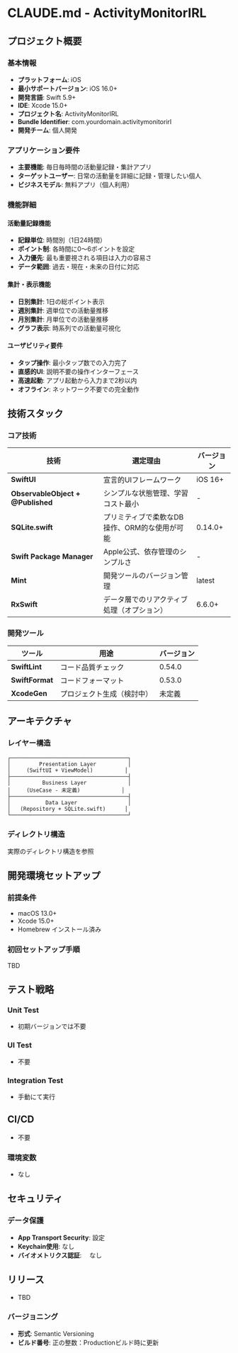 # CLAUDE.md - ActivityMonitorIRL

## プロジェクト概要

### 基本情報
- **プラットフォーム**: iOS
- **最小サポートバージョン**: iOS 16.0+
- **開発言語**: Swift 5.9+
- **IDE**: Xcode 15.0+
- **プロジェクト名**: ActivityMonitorIRL
- **Bundle Identifier**: com.yourdomain.activitymonitorirl
- **開発チーム**: 個人開発

### アプリケーション要件
- **主要機能**: 毎日毎時間の活動量記録・集計アプリ
- **ターゲットユーザー**: 日常の活動量を詳細に記録・管理したい個人
- **ビジネスモデル**: 無料アプリ（個人利用）

### 機能詳細
#### 活動量記録機能
- **記録単位**: 時間別（1日24時間）
- **ポイント制**: 各時間に0〜6ポイントを設定
- **入力優先**: 最も重要視される項目は入力の容易さ
- **データ範囲**: 過去・現在・未来の日付に対応

#### 集計・表示機能
- **日別集計**: 1日の総ポイント表示
- **週別集計**: 週単位での活動量推移
- **月別集計**: 月単位での活動量推移
- **グラフ表示**: 時系列での活動量可視化

#### ユーザビリティ要件
- **タップ操作**: 最小タップ数での入力完了
- **直感的UI**: 説明不要の操作インターフェース
- **高速起動**: アプリ起動から入力まで2秒以内
- **オフライン**: ネットワーク不要での完全動作

## 技術スタック

### コア技術
| 技術 | 選定理由 | バージョン |
|------|---------|------------|
| **SwiftUI** | 宣言的UIフレームワーク | iOS 16+ |
| **ObservableObject + @Published** | シンプルな状態管理、学習コスト最小 | - |
| **SQLite.swift** | プリミティブで柔軟なDB操作、ORM的な使用が可能 | 0.14.0+ |
| **Swift Package Manager** | Apple公式、依存管理のシンプルさ | - |
| **Mint** | 開発ツールのバージョン管理 | latest |
| **RxSwift** | データ層でのリアクティブ処理（オプション） | 6.6.0+ |

### 開発ツール
| ツール | 用途 | バージョン |
|--------|------|------------|
| **SwiftLint** | コード品質チェック | 0.54.0 |
| **SwiftFormat** | コードフォーマット | 0.53.0 |
| **XcodeGen** | プロジェクト生成（検討中） | 未定義 |

## アーキテクチャ

### レイヤー構造
```
┌─────────────────────────────────────┐
│         Presentation Layer          │
│     (SwiftUI + ViewModel)          │
├─────────────────────────────────────┤
│          Business Layer             │
│     (UseCase - 未定義)             │
├─────────────────────────────────────┤
│           Data Layer                │
│   (Repository + SQLite.swift)      │
└─────────────────────────────────────┘
```

### ディレクトリ構造
実際のディレクトリ構造を参照

## 開発環境セットアップ

### 前提条件
- macOS 13.0+
- Xcode 15.0+
- Homebrew インストール済み

### 初回セットアップ手順
TBD

## テスト戦略

### Unit Test
- 初期バージョンでは不要

### UI Test
- 不要

### Integration Test
- 手動にて実行

## CI/CD
- 不要

### 環境変数
- なし

## セキュリティ

### データ保護
- **App Transport Security**: 設定
- **Keychain使用**: なし
- **バイオメトリクス認証**: 　なし

## リリース
- TBD

### バージョニング
- **形式**: Semantic Versioning
- **ビルド番号**: 正の整数：Productionビルド時に更新
